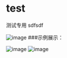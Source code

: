 # test
测试专用
sdfsdf 

![image](https://raw.githubusercontent.com/xiaofeifei85146/test/master/%E5%B1%8F%E5%B9%95%E5%BF%AB%E7%85%A7%202016-08-31%20%E4%B8%8A%E5%8D%8811.49.46.png)
###示例展示：

![image](https://raw.githubusercontent.com/xiaofeifei85146/test/master/%E5%B1%8F%E5%B9%95%E5%BF%AB%E7%85%A7%202016-08-31%20%E4%B8%8A%E5%8D%8811.49.46.png)
![image](https://raw.githubusercontent.com/boai/BAButton/master/BAButtonDemo/images/image2.png)
